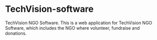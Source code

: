 # TechVision-software
TechVision NGO Software. This is a web application for TechVision NGO Software, which includes the NGO where volunteer, fundraise and donations.
